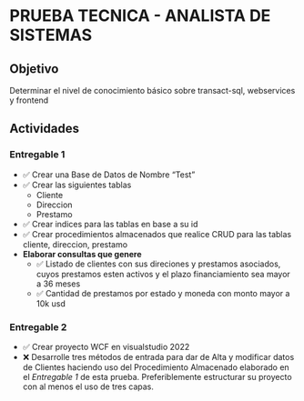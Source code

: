 # PRUEBA TECNICA - ANALISTA DE SISTEMAS

## Objetivo

Determinar el nivel de conocimiento básico sobre transact-sql, webservices y frontend

## Actividades

### Entregable 1

- ✅ Crear una Base de Datos de Nombre “Test”
- ✅ Crear las siguientes tablas
  - Cliente
  - Direccion
  - Prestamo
- ✅ Crear indices para las tablas en base a su id
- ✅ Crear procedimientos almacenados que realice CRUD para las tablas cliente, direccion, prestamo
- **Elaborar consultas que genere**
  - ✅ Listado de clientes con sus direciones y prestamos asociados, cuyos prestamos esten activos y el plazo financiamiento sea mayor a 36 meses
  - ✅ Cantidad de prestamos por estado y moneda con monto mayor a 10k usd

### Entregable 2

- ✅ Crear proyecto WCF en visualstudio 2022
- ❌ Desarrolle tres métodos de entrada para dar de Alta y modificar datos de Clientes haciendo uso del Procedimiento Almacenado elaborado en el _Entregable 1_ de esta prueba. Preferiblemente estructurar su proyecto con al menos el uso de tres capas.
